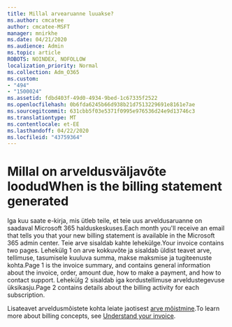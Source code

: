 ```yaml
---
title: Millal arvearuanne luuakse?
ms.author: cmcatee
author: cmcatee-MSFT
manager: mnirkhe
ms.date: 04/21/2020
ms.audience: Admin
ms.topic: article
ROBOTS: NOINDEX, NOFOLLOW
localization_priority: Normal
ms.collection: Adm_O365
ms.custom:
- "494"
- "1500024"
ms.assetid: fdbd403f-49d0-4934-9bed-1c67335f2522
ms.openlocfilehash: 0b6fda6245b66d938b21d7513229691e8161e7ae
ms.sourcegitcommit: 631cbb5f03e5371f0995e976536d24e9d13746c3
ms.translationtype: MT
ms.contentlocale: et-EE
ms.lasthandoff: 04/22/2020
ms.locfileid: "43759364"
---
```

# <a name="when-is-the-billing-statement-generated"></a><span data-ttu-id="c0c06-102">Millal on arveldusväljavõte loodud</span><span class="sxs-lookup"><span data-stu-id="c0c06-102">When is the billing statement generated</span></span>

<span data-ttu-id="c0c06-103">Iga kuu saate e-kirja, mis ütleb teile, et teie uus arveldusaruanne on saadaval Microsoft 365 halduskeskuses.</span><span class="sxs-lookup"><span data-stu-id="c0c06-103">Each month you'll receive an email that tells you that your new billing statement is available in the Microsoft 365 admin center.</span></span> <span data-ttu-id="c0c06-104">Teie arve sisaldab kahte lehekülge.</span><span class="sxs-lookup"><span data-stu-id="c0c06-104">Your invoice contains two pages.</span></span> <span data-ttu-id="c0c06-105">Lehekülg 1 on arve kokkuvõte ja sisaldab üldist teavet arve, tellimuse, tasumisele kuuluva summa, makse maksmise ja tugiteenuste kohta.</span><span class="sxs-lookup"><span data-stu-id="c0c06-105">Page 1 is the invoice summary, and contains general information about the invoice, order, amount due, how to make a payment, and how to contact support.</span></span> <span data-ttu-id="c0c06-106">Lehekülg 2 sisaldab iga kordustellimuse arveldustegevuse üksikasju.</span><span class="sxs-lookup"><span data-stu-id="c0c06-106">Page 2 contains details about the billing activity for each subscription.</span></span>
  
<span data-ttu-id="c0c06-107">Lisateavet arveldusmõistete kohta leiate jaotisest [arve mõistmine](https://docs.microsoft.com/office365/admin/subscriptions-and-billing/understand-your-invoice).</span><span class="sxs-lookup"><span data-stu-id="c0c06-107">To learn more about billing concepts, see [Understand your invoice](https://docs.microsoft.com/office365/admin/subscriptions-and-billing/understand-your-invoice).</span></span>